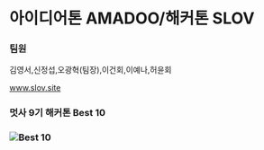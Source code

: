 <h1>아이디어톤 AMADOO/해커톤 SLOV</h1>

<h3>팀원</h3>
김영서,신정섭,오광혁(팀장),이건회,이예나,허윤회

www.slov.site

<h3>멋사 9기 해커톤 Best 10<h3>

![Best 10](https://user-images.githubusercontent.com/71007836/144461668-f8164c01-725d-45d8-815a-dbcded27540b.JPG)
